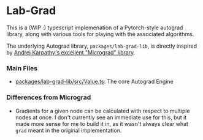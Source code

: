 # Lab-Grad
This is a (WIP :) typescript implemenation of a Pytorch-style autograd library, along with various tools for playing with the associated algorithms.

The underlying Autograd library, `packages/lab-grad-lib`, is directly inspired by [Andrej Karpathy's excellent "Micrograd" library](https://github.com/karpathy/micrograd).

### Main Files
- [packages/lab-grad-lib/src/Value.ts](https://github.com/Marviel/lab-grad/blob/main/packages/lab-grad-lib/src/Value.ts): The core Autograd Engine

### Differences from Micrograd
- Gradients for a given node can be calculated with respect to multiple nodes at once. I don't currently see an immediate use for this, but it made more sense for me to build it in, as it wasn't always clear what `grad` meant in the original implementation.
